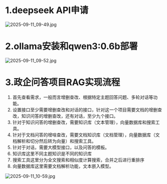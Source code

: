 # 1.deepseek API申请

![2025-09-11_09-49.jpg](https://cdn.jsdelivr.net/gh/zilong-ding/note-gen-image-sync@main/a7e98e51-607a-4bb7-9c13-cc78080694be.jpeg)

# 2.ollama安装和qwen3:0.6b部署

![2025-09-11_09-52.jpg](https://cdn.jsdelivr.net/gh/zilong-ding/note-gen-image-sync@main/1bca7515-9a78-408c-ab66-316a21ca5d2f.jpeg)

# 3.政企问答项目RAG实现流程

1. 首先查看需求，一般而言增删查改、根据特定主题回答问题、多轮对话等功能。
2. 设置接口至少需要增删查改和对话的接口，针对这一个项目需要文档的增删查改，知识问答的增删查改，还有对话，至少九个接口。
3. 针对于知识问答的增删查改，需要知识库（文本管理），向量数据库和搜索工具。
4. 针对于文档问答的增啥查改，需要文档知识库（文档管理），向量数据库（文档解析和切分然后转为向量）和搜索工具。
5. 针对于对话，需要大模型接口，以及问答的模板。
6. 知识库这里不同主题知识是不同的知识库
7. 搜索工具这里分为全文搜索和相似度计算搜索，合并之后进行重排序
8. 向量数据库这里需要文档解析功能，文本嵌入模型。

![2025-09-11_10-59.jpg](https://cdn.jsdelivr.net/gh/zilong-ding/note-gen-image-sync@main/90f6fee4-b751-4439-87fd-bb8d2fe332e7.jpeg)
